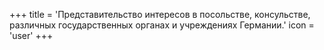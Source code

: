 +++
title = 'Представительство интересов в посольстве, консульстве, различных государственных органах и учреждениях Германии.'
icon = 'user'
+++